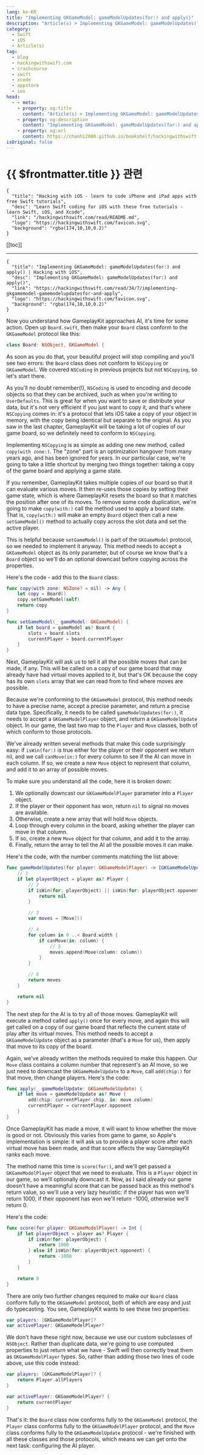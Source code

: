 ```yaml
---
lang: ko-KR
title: "Implementing GKGameModel: gameModelUpdates(for:) and apply()"
description: "Article(s) > Implementing GKGameModel: gameModelUpdates(for:) and apply()"
category:
  - Swift
  - iOS
  - Article(s)
tag: 
  - blog
  - hackingwithswift.com
  - crashcourse
  - swift
  - xcode
  - appstore
  - ios  
head:
  - - meta:
    - property: og:title
      content: "Article(s) > Implementing GKGameModel: gameModelUpdates(for:) and apply()"
    - property: og:description
      content: "Implementing GKGameModel: gameModelUpdates(for:) and apply()"
    - property: og:url
      content: https://chanhi2000.github.io/bookshelf/hackingwithswift.com/read/34/07-implementing-gkgamemodel-gamemodelupdatesfor-and-apply.html
isOriginal: false
---
```


# {{ $frontmatter.title }} 관련

```component VPCard
{
  "title": "Hacking with iOS - learn to code iPhone and iPad apps with free Swift tutorials",
  "desc": "Learn Swift coding for iOS with these free tutorials - learn Swift, iOS, and Xcode",
  "link": "/hackingwithswift.com/read/README.md",
  "logo": "https://hackingwithswift.com/favicon.svg",
  "background": "rgba(174,10,10,0.2)"
}
```

[[toc]]

---

```component VPCard
{
  "title": "Implementing GKGameModel: gameModelUpdates(for:) and apply() | Hacking with iOS",
  "desc": "Implementing GKGameModel: gameModelUpdates(for:) and apply()",
  "link": "https://hackingwithswift.com/read/34/7/implementing-gkgamemodel-gamemodelupdatesfor-and-apply",
  "logo": "https://hackingwithswift.com/favicon.svg",
  "background": "rgba(174,10,10,0.2)"
}
```

Now you understand how GameplayKit approaches AI, it's time for some action. Open up <VPIcon icon="fa-brands fa-swift"/>`Board.swift`, then make your `Board` class conform to the `GKGameModel` protocol like this:

```swift
class Board: NSObject, GKGameModel {
```

As soon as you do that, your beautiful project will stop compiling and you'll see two errors: the `Board` class does not conform to `NSCopying` or `GKGameModel`. We covered `NSCoding` in previous projects but not `NSCopying`, so let's start there.

As you'll no doubt remember(!), `NSCoding` is used to encoding and decode objects so that they can be archived, such as when you're writing to `UserDefaults`. This is great for when you want to save or distribute your data, but it's not very efficient if you just want to copy it, and that's where `NSCopying` comes in: it's a protocol that lets iOS take a copy of your object in memory, with the copy being identical but separate to the original. As you saw in the last chapter, GameplayKit will be taking a lot of copies of our game board, so we definitely need to conform to `NSCopying`.

Implementing `NSCopying` is as simple as adding one new method, called `copy(with zone:)`. The "zone" part is an optimization hangover from many years ago, and has been ignored for years. In our particular case, we're going to take a little shortcut by merging two things together: taking a copy of the game board and applying a game state.

If you remember, GameplayKit takes multiple copies of our board so that it can evaluate various moves. It then re-uses those copies by setting their game state, which is where GameplayKit resets the board so that it matches the position after one of its moves. To remove some code duplication, we're going to make `copy(with:)` call the method used to apply a board state. That is, `copy(with:)` will make an empty `Board` object then call a new `setGameModel()` method to actually copy across the slot data and set the active player.

This is helpful because `setGameModel()` is part of the `GKGameModel` protocol, so we needed to implement it anyway. This method needs to accept a `GKGameModel` object as its only parameter, but of course we know that's a `Board` object so we'll do an optional downcast before copying across the properties.

Here's the code - add this to the `Board` class:

```swift
func copy(with zone: NSZone? = nil) -> Any {
    let copy = Board()
    copy.setGameModel(self)
    return copy
}

func setGameModel(_ gameModel: GKGameModel) {
    if let board = gameModel as? Board {
        slots = board.slots
        currentPlayer = board.currentPlayer
    }
}
```

Next, GameplayKit will ask us to tell it all the possible moves that can be made, if any. This will be called on a copy of our game board that may already have had virtual moves applied to it, but that's OK because the copy has its own `slots` array that we can read from to find where moves are possible.

Because we're conforming to the `GKGameModel` protocol, this method needs to have a precise name, accept a precise parameter, and return a precise data type. Specifically, it needs to be called `gameModelUpdates(for:)`, it needs to accept a `GKGameModelPlayer` object, and return a `GKGameModelUpdate` object. In our game, the last two map to the `Player` and `Move` classes, both of which conform to those protocols.

We've already written several methods that make this code surprisingly easy: if `isWin(for:)` is true either for the player or their opponent we return nil, and we call `canMove(in:)` for every column to see if the AI can move in each column. If so, we create a new `Move` object to represent that column, and add it to an array of possible moves.

To make sure you understand all the code, here it is broken down:

1. We optionally downcast our `GKGameModelPlayer` parameter into a `Player` object.
2. If the player or their opponent has won, return `nil` to signal no moves are available.
3. Otherwise, create a new array that will hold `Move` objects.
4. Loop through every column in the board, asking whether the player can move in that column.
5. If so, create a new `Move` object for that column, and add it to the array.
6. Finally, return the array to tell the AI all the possible moves it can make.

Here's the code, with the number comments matching the list above:

```swift
func gameModelUpdates(for player: GKGameModelPlayer) -> [GKGameModelUpdate]? {
    // 1
    if let playerObject = player as? Player {
        // 2
        if isWin(for: playerObject) || isWin(for: playerObject.opponent) {
            return nil
        }

        // 3
        var moves = [Move]()

        // 4
        for column in 0 ..< Board.width {
            if canMove(in: column) {
                // 5
                moves.append(Move(column: column))
            }
        }

        // 6
        return moves
    }

    return nil
}
```

The next step for the AI is to try all of those moves. GameplayKit will execute a method called `apply()` once for every move, and again this will get called on a copy of our game board that reflects the current state of play after its virtual moves. This method needs to accept a `GKGameModelUpdate` object as a parameter (that's a `Move` for us), then apply that move to its copy of the board.

Again, we've already written the methods required to make this happen. Our `Move` class contains a column number that represent's an AI move, so we just need to downcast the `GKGameModelUpdate` to a `Move`, call `add(chip:)` for that move, then change players. Here's the code:

```swift
func apply(_ gameModelUpdate: GKGameModelUpdate) {
    if let move = gameModelUpdate as? Move {
        add(chip: currentPlayer.chip, in: move.column)
        currentPlayer = currentPlayer.opponent
    }
}
```

Once GameplayKit has made a move, it will want to know whether the move is good or not. Obviously this varies from game to game, so Apple's implementation is simple: it will ask us to provide a player score after each virtual move has been made, and that score affects the way GameplayKit ranks each move.

The method name this time is `score(for:)`, and we'll get passed a `GKGameModelPlayer` object that we need to evaluate. This is a `Player` object in our game, so we'll optionally downcast it. Now, as I said already our game doesn't have a meaningful score that can be passed back as this method's return value, so we'll use a very lazy heuristic: if the player has won we'll return 1000, if their opponent has won we'll return -1000, otherwise we'll return 0.

Here's the code:

```swift
func score(for player: GKGameModelPlayer) -> Int {
    if let playerObject = player as? Player {
        if isWin(for: playerObject) {
            return 1000
        } else if isWin(for: playerObject.opponent) {
            return -1000
        }
    }

    return 0
}
```

There are only two further changes required to make our `Board` class conform fully to the `GKGameModel` protocol, both of which are easy and just do typecasting. You see, GameplayKit wants to see these two properties:

```swift
var players: [GKGameModelPlayer]?
var activePlayer: GKGameModelPlayer?
```

We don't have these right now, because we use our custom subclasses of `NSObject`. Rather than duplicate data, we're going to use computed properties to just return what we have - Swift will then correctly treat them as `GKGameModelPlayer` types. So, rather than adding those two lines of code above, use this code instead:

```swift
var players: [GKGameModelPlayer]? {
    return Player.allPlayers
}

var activePlayer: GKGameModelPlayer? {
    return currentPlayer
}
```

That's it: the `Board` class now conforms fully to the `GKGameModel` protocol, the `Player` class conforms fully to the `GKGameModelPlayer` protocol, and the `Move` class conforms fully to the `GKGameModelUpdate` protocol - we're finished with all these classes and those protocols, which means we can get onto the next task: configuring the AI player.

